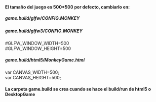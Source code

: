 #### El tamaño del juego es 500*500 por defecto, cambiarlo en:
##### game.build/glfw/CONFIG.MONKEY
##### game.build/glfw3/CONFIG.MONKEY

#GLFW_WINDOW_WIDTH=500 </br>
#GLFW_WINDOW_HEIGHT=500

##### game.build/html5/MonkeyGame.html

var CANVAS_WIDTH=500;</br>
var CANVAS_HEIGHT=500;

#### La carpeta game.build se crea cuando se hace el build/run de html5 o DesktopGame
